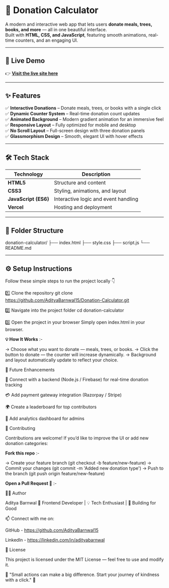 # 🌱 Donation Calculator

A modern and interactive web app that lets users **donate meals, trees, books, and more** — all in one beautiful interface.  
Built with **HTML, CSS, and JavaScript**, featuring smooth animations, real-time counters, and an engaging UI.

---

## 🚀 Live Demo
👉 **[Visit the live site here](https://donation-calculator-indol.vercel.app/)**  

---

## ✨ Features

✅ **Interactive Donations** – Donate meals, trees, or books with a single click  
✅ **Dynamic Counter System** – Real-time donation count updates  
✅ **Animated Background** – Modern gradient animation for an immersive feel  
✅ **Responsive Layout** – Fully optimized for mobile and desktop  
✅ **No Scroll Layout** – Full-screen design with three donation panels  
✅ **Glassmorphism Design** – Smooth, elegant UI with hover effects  

---

## 🛠️ Tech Stack

| Technology | Description |
|-------------|-------------|
| **HTML5** | Structure and content |
| **CSS3** | Styling, animations, and layout |
| **JavaScript (ES6)** | Interactive logic and event handling |
| **Vercel** | Hosting and deployment |

---

## 📁 Folder Structure

donation-calculator/
├── index.html
├── style.css
├── script.js
└── README.md


---

## ⚙️ Setup Instructions

Follow these simple steps to run the project locally 👇

1️⃣ Clone the repository
git clone https://github.com/AdityaBarnwal15/Donation-Calculator.git

2️⃣ Navigate into the project folder
cd donation-calculator

3️⃣ Open the project in your browser
Simply open index.html in your browser.

**💡 How It Works** :-

-> Choose what you want to donate — meals, trees, or books.
-> Click the button to donate — the counter will increase dynamically.
-> Background and layout automatically update to reflect your choice.

🧠 Future Enhancements

🔗 Connect with a backend (Node.js / Firebase) for real-time donation tracking

💳 Add payment gateway integration (Razorpay / Stripe)

🌍 Create a leaderboard for top contributors

🧾 Add analytics dashboard for admins

🤝 Contributing

Contributions are welcome!
If you’d like to improve the UI or add new donation categories:

**Fork this repo** :-

-> Create your feature branch (git checkout -b feature/new-feature)
-> Commit your changes (git commit -m 'Added new donation type')
-> Push to the branch (git push origin feature/new-feature)

**Open a Pull Request 🚀** :-

👨‍💻 Author

Aditya Barnwal
💼 Frontend Developer | 💡 Tech Enthusiast | 🌱 Building for Good

📫 Connect with me on:

GitHub - https://github.com/AdityaBarnwal15

LinkedIn - https://linkedin.com/in/adityabarnwal

🧾 License

This project is licensed under the MIT License — feel free to use and modify it.

🌟 "Small actions can make a big difference. Start your journey of kindness with a click." 🌟
